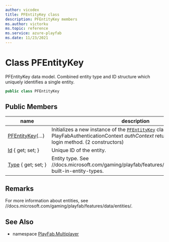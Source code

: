 ```yaml
---
author: vicodex
title: PFEntityKey class
description: PFEntityKey members
ms.author: victorku
ms.topic: reference
ms.service: azure-playfab
ms.date: 11/23/2021
---
```


# Class PFEntityKey

PFEntityKey data model. Combined entity type and ID structure which uniquely identifies a single entity.

```csharp
public class PFEntityKey
```

## Public Members

| name | description |
| --- | --- |
| [PFEntityKey](PFEntityKey/PFEntityKey.md)(…) | Initializes a new instance of the [`PFEntityKey`](./PFEntityKey.md) class. Pass in a PlayFabAuthenticationContext *authContext* returned by a PlayFab login method. (2 constructors) |
| [Id](PFEntityKey/Id.md) { get; set; } | Unique ID of the entity. |
| [Type](PFEntityKey/Type.md) { get; set; } | Entity type. See //docs.microsoft.com/gaming/playfab/features/data/entities/available-built-in-entity-types. |

## Remarks

For more information about entities, see //docs.microsoft.com/gaming/playfab/features/data/entities/.

## See Also

* namespace [PlayFab.Multiplayer](../PlayFabMultiplayerSDK.md)
